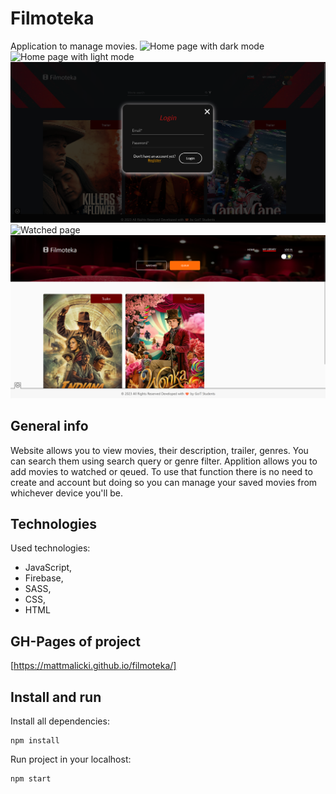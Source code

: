 # Filmoteka

Application to manage movies. ![Home page with dark mode][home_dark]
![Home page with light mode][home_light] ![Login modal][login] ![Watched page][watched]
![Qeued page][qeued]

## General info

Website allows you to view movies, their description, trailer, genres. You can search them using
search query or genre filter. Applition allows you to add movies to watched or qeued. To use that
function there is no need to create and account but doing so you can manage your saved movies from
whichever device you'll be.

## Technologies

Used technologies:

- JavaScript,
- Firebase,
- SASS,
- CSS,
- HTML

## GH-Pages of project

[https://mattmalicki.github.io/filmoteka/]

## Install and run

Install all dependencies:

```shell
npm install
```

Run project in your localhost:

```shell
npm start
```

[home_dark]: ./src/project_images/home_dark.png
[home_light]: ./src/project_images/home_light.png
[login]: ./src/project_images/login.png
[qeued]: ./src/project_images/qeued.png
[watched]: ./src/project_images/watched.png
